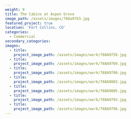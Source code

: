 ```yaml
---
weight: 9
title: The Cabins at Aspen Grove
image_path: /assets/images/768a9763.jpg
featured_project: true
location: 'Fort Collins, CO'
categories:
  - Commercial
secondary_categories:
images:
  - title:
    project_image_path: /assets/images/work/768A9759.jpg
  - title:
    project_image_path: /assets/images/work/768A9769.jpg
  - title:
    project_image_path: /assets/images/work/768A9790.jpg
  - title:
    project_image_path: /assets/images/work/768A9803.jpg
  - title:
    project_image_path: /assets/images/work/768A9805.jpg
  - title:
    project_image_path: /assets/images/work/768A9793.jpg
  - title:
    project_image_path: /assets/images/work/768A9796.jpg
---
```


